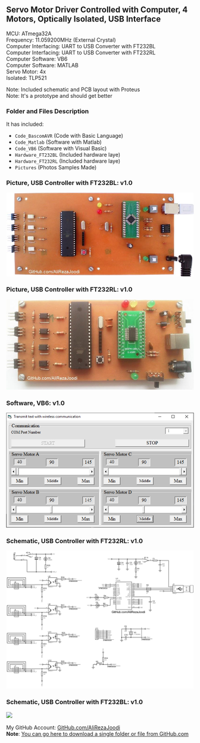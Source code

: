 ## Servo Motor Driver Controlled with Computer, 4 Motors, Optically Isolated, USB Interface
	   
MCU:			ATmega32A  
Frequency:     		11.059200MHz (External Crystal)  
Computer Interfacing:	UART to USB Converter with FT232BL  
Computer Interfacing:	UART to USB Converter with FT232RL  
Computer Software:	VB6  
Computer Software:	MATLAB   
Servo Motor:		4x  
Isolated:		TLP521  

Note: Included schematic and PCB layout with Proteus  
Note: It's a prototype and should get better

### Folder and Files Description
It has included:
- `Code_BascomAVR` (Code with Basic Language)
- `Code_Matlab` (Software with Matlab)
- `Code_VB6` (Software with Visual Basic)
- `Hardware_FT232BL` (Included hardware laye)
- `Hardware_FT232RL` (Included hardware laye)
- `Pictures` (Photos Samples Made)

### Picture, USB Controller with FT232BL: v1.0
![](Pictures/USB_FT232BL_v1.0.jpg)

### Picture, USB Controller with FT232RL: v1.0
![](Pictures/USB_FT232RL_v1.0.jpg)

### Software, VB6: v1.0
![](Code_VB6/v1.0.png)

### Schematic, USB Controller with FT232RL: v1.0
![](Hardware_FT232RL/v1.0.png)

### Schematic, USB Controller with FT232BL: v1.0
![](Hardware_FT232BL/v1.0.png)

My GitHub Account: [GitHub.com/AliRezaJoodi](https://github.com/AliRezaJoodi)  
**Note**: [You can go here to download a single folder or file from GitHub.com](https://minhaskamal.github.io/DownGit/#/home)
